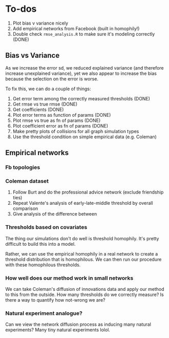 # To-dos

1. Plot bias v variance nicely
2. Add empirical networks from Facebook (built in homophily!)
3. Double check `rmse_analysis.R` to make sure it's modeling correctly (DONE)

## Bias vs Variance
As we increase the error sd, we reduced explained variance (and therefore increase unexplained variance), yet we also appear to increase the bias because the selection on the error is worse.

To fix this, we can do a couple of things:

1. Get error term among the correctly measured thresholds (DONE)
2. Get rmse vs true rmse (DONE)
3. Get coefficients (DONE)
4. Plot error terms as function of params (DONE)
5. Plot rmse vs true as fn of params (DONE)
6. Plot coefficient error as fn of params (DONE)
7. Make pretty plots of collisions for all graph simulation types
8. Use the threshold condition on simple empirical data (e.g. Coleman)

## Empirical networks

### Fb topologies



### Coleman dataset

1. Follow Burt and do the professional advice network (exclude friendship ties)
2. Repeat Valente's analysis of early-late-middle threshold by overall comparison
3. Give analysis of the difference between

### Thresholds based on covariates

The thing our simulations don't do well is threshold homophily. It's pretty difficult to build this into a model.

Rather, we can use the empirical homophily in a real network to create a threshold distribution that is homophilous. We can then run our procedure with these homophilous thresholds.

### How well does our method work in small networks

We can take Coleman's diffusion of innovations data and apply our method to this from the outside. How many thresholds do we correctly measure? Is there a way to quantify how not-wrong we are?

### Natural experiment analogue?

Can we view the network diffusion process as inducing many natural experiments? Many tiny natural experiments lolol.
